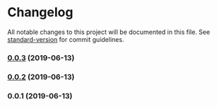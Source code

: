 # Changelog

All notable changes to this project will be documented in this file. See [standard-version](https://github.com/conventional-changelog/standard-version) for commit guidelines.

### [0.0.3](///compare/v0.0.2...v0.0.3) (2019-06-13)



### [0.0.2](///compare/v0.0.1...v0.0.2) (2019-06-13)



### 0.0.1 (2019-06-13)
